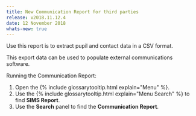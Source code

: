 ```yaml
---
title: New Communication Report for third parties
release: v2018.11.12.4
date: 12 November 2018
whats-new: true
---
```


Use this report is to extract pupil and contact data in a CSV format.

This export data can be used to populate external communications software.

Running the Communication Report:

1. Open the {% include glossarytooltip.html explain="Menu" %}.
2. Use the {% include glossarytooltip.html explain="Menu Search" %} to find **SIMS Report**.
3. Use the **Search** panel to find the **Communication Report**.
